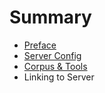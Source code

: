 # Summary

* [Preface](README.md)
* [Server Config](server_config.md)
* [Corpus & Tools](github_repos.md)
* Linking to Server

